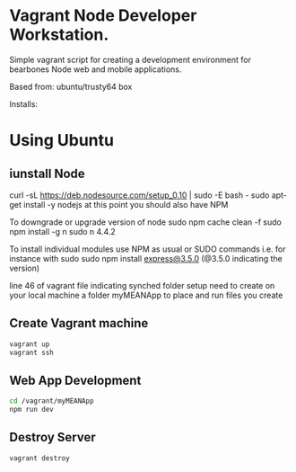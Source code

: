 # Vagrant Node Developer Workstation.

Simple vagrant script for creating a development environment for bearbones Node web and mobile applications.

Based from:
ubuntu/trusty64 box

Installs:
# Using Ubuntu

## iunstall Node
curl -sL https://deb.nodesource.com/setup_0.10 | sudo -E bash -
sudo apt-get install -y nodejs
at this point you should also have NPM 

To downgrade or upgrade version of node
sudo npm cache clean -f
sudo npm install -g n
sudo n 4.4.2


To install individual modules use NPM as usual or SUDO commands
i.e. for instance with sudo
sudo npm install express@3.5.0
(@3.5.0 indicating the version)

line 46 of vagrant file indicating synched folder setup
need to create on your local machine a folder myMEANApp
to place and run files you create


## Create Vagrant machine
```Bash
vagrant up
vagrant ssh
```
## Web App Development
```Bash
cd /vagrant/myMEANApp
npm run dev
```
## Destroy Server
`vagrant destroy`
